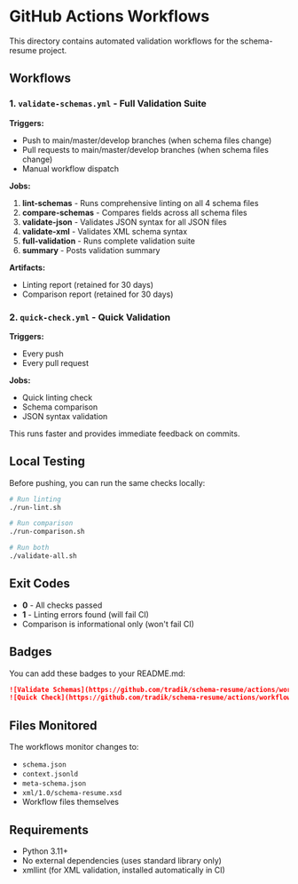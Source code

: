 # GitHub Actions Workflows

This directory contains automated validation workflows for the schema-resume project.

## Workflows

### 1. `validate-schemas.yml` - Full Validation Suite

**Triggers:**
- Push to main/master/develop branches (when schema files change)
- Pull requests to main/master/develop branches (when schema files change)
- Manual workflow dispatch

**Jobs:**
1. **lint-schemas** - Runs comprehensive linting on all 4 schema files
2. **compare-schemas** - Compares fields across all schema files
3. **validate-json** - Validates JSON syntax for all JSON files
4. **validate-xml** - Validates XML schema syntax
5. **full-validation** - Runs complete validation suite
6. **summary** - Posts validation summary

**Artifacts:**
- Linting report (retained for 30 days)
- Comparison report (retained for 30 days)

### 2. `quick-check.yml` - Quick Validation

**Triggers:**
- Every push
- Every pull request

**Jobs:**
- Quick linting check
- Schema comparison
- JSON syntax validation

This runs faster and provides immediate feedback on commits.

## Local Testing

Before pushing, you can run the same checks locally:

```bash
# Run linting
./run-lint.sh

# Run comparison
./run-comparison.sh

# Run both
./validate-all.sh
```

## Exit Codes

- **0** - All checks passed
- **1** - Linting errors found (will fail CI)
- Comparison is informational only (won't fail CI)

## Badges

You can add these badges to your README.md:

```markdown
![Validate Schemas](https://github.com/tradik/schema-resume/actions/workflows/validate-schemas.yml/badge.svg)
![Quick Check](https://github.com/tradik/schema-resume/actions/workflows/quick-check.yml/badge.svg)
```

## Files Monitored

The workflows monitor changes to:
- `schema.json`
- `context.jsonld`
- `meta-schema.json`
- `xml/1.0/schema-resume.xsd`
- Workflow files themselves

## Requirements

- Python 3.11+
- No external dependencies (uses standard library only)
- xmllint (for XML validation, installed automatically in CI)
